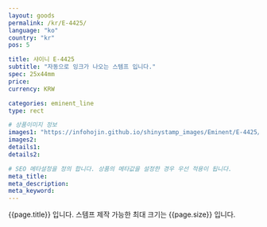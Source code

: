 ```yaml
---
layout: goods
permalink: /kr/E-4425/
language: "ko"
country: "kr"
pos: 5

title: 샤이니 E-4425
subtitle: "자동으로 잉크가 나오는 스템프 입니다."
spec: 25x44mm
price: 
currency: KRW

categories: eminent_line
type: rect

# 상품이미지 정보
images1: "https://infohojin.github.io/shinystamp_images/Eminent/E-4425/E-4425_1.jpg"
images2:
details1:
details2:    

# SEO 메타설정을 정의 합니다. 상품의 메타값을 설정한 경우 우선 적용이 됩니다.
meta_title: 
meta_description:
meta_keyword:
---
```


{{page.title}} 입니다. 스템프 제작 가능한 최대 크기는 {{page.size}} 입니다.